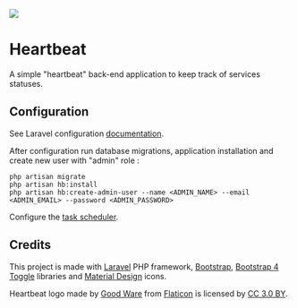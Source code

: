 ![](https://github.com/kslimani/heartbeat/workflows/Integration%20tests/badge.svg)

# Heartbeat

A simple "heartbeat" back-end application to keep track of services statuses.

## Configuration

See Laravel configuration [documentation](https://laravel.com/docs/6.x/configuration).

After configuration run database migrations, application installation and create new user with "admin" role :

```shell
php artisan migrate
php artisan hb:install
php artisan hb:create-admin-user --name <ADMIN_NAME> --email <ADMIN_EMAIL> --password <ADMIN_PASSWORD>
```

Configure the [task scheduler](https://laravel.com/docs/6.x/scheduling#introduction).

## Credits

This project is made with [Laravel](https://laravel.com/) PHP framework, [Bootstrap](https://getbootstrap.com/), [Bootstrap 4 Toggle](https://github.com/gitbrent/bootstrap4-toggle) libraries and [Material Design](https://materialdesignicons.com/) icons.

Heartbeat logo made by [Good Ware](https://www.flaticon.com/authors/good-ware) from [Flaticon](https://www.flaticon.com) is licensed by [CC 3.0 BY](https://creativecommons.org/licenses/by/3.0/).
